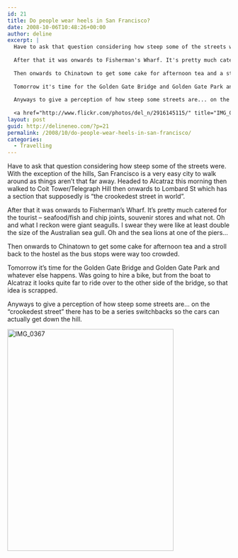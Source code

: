 ```yaml
---
id: 21
title: Do people wear heels in San Francisco?
date: 2008-10-06T10:48:26+00:00
author: deline
excerpt: |
  Have to ask that question considering how steep some of the streets were. With the exception of the hills, San Francisco is a very easy city to walk around as things aren't that far away. Headed to Alcatraz this morning then walked to Coit Tower/Telegraph Hill then onwards to Lombard St which has a section that supposedly is "the crookedest street in world".
  
  After that it was onwards to Fisherman's Wharf. It's pretty much catered for the tourist - seafood/fish and chip joints, souvenir stores and what not. Oh and what I reckon were giant seagulls. I swear they were like at least double the size of the Australian sea gull. Oh and the sea lions at one of the piers...
  
  Then onwards to Chinatown to get some cake for afternoon tea and a stroll back to the hostel as the bus stops were way too crowded.
  
  Tomorrow it's time for the Golden Gate Bridge and Golden Gate Park and whatever else happens. Was going to hire a bike, but from the boat to Alcatraz it looks quite far to ride over to the other side of the bridge, so that idea is scrapped.
  
  Anyways to give a perception of how steep some streets are... on the "crookedest street" there has to be a series switchbacks so the cars can actually get down the hill.
  
  <a href="http://www.flickr.com/photos/del_n/2916145115/" title="IMG_0367 by del_n, on Flickr"><img src="http://farm4.static.flickr.com/3147/2916145115_0b2e10a147.jpg" width="375" height="500" alt="IMG_0367" /></a>
layout: post
guid: http://delineneo.com/?p=21
permalink: /2008/10/do-people-wear-heels-in-san-francisco/
categories:
  - Travelling
---
```

Have to ask that question considering how steep some of the streets were. With the exception of the hills, San Francisco is a very easy city to walk around as things aren&#8217;t that far away. Headed to Alcatraz this morning then walked to Coit Tower/Telegraph Hill then onwards to Lombard St which has a section that supposedly is &#8220;the crookedest street in world&#8221;.

After that it was onwards to Fisherman&#8217;s Wharf. It&#8217;s pretty much catered for the tourist &#8211; seafood/fish and chip joints, souvenir stores and what not. Oh and what I reckon were giant seagulls. I swear they were like at least double the size of the Australian sea gull. Oh and the sea lions at one of the piers&#8230;

Then onwards to Chinatown to get some cake for afternoon tea and a stroll back to the hostel as the bus stops were way too crowded.

Tomorrow it&#8217;s time for the Golden Gate Bridge and Golden Gate Park and whatever else happens. Was going to hire a bike, but from the boat to Alcatraz it looks quite far to ride over to the other side of the bridge, so that idea is scrapped.

Anyways to give a perception of how steep some streets are&#8230; on the &#8220;crookedest street&#8221; there has to be a series switchbacks so the cars can actually get down the hill.

[<img src="http://farm4.static.flickr.com/3147/2916145115_0b2e10a147.jpg" width="375" height="500" alt="IMG_0367" />](http://www.flickr.com/photos/del_n/2916145115/ "IMG_0367 by del_n, on Flickr")